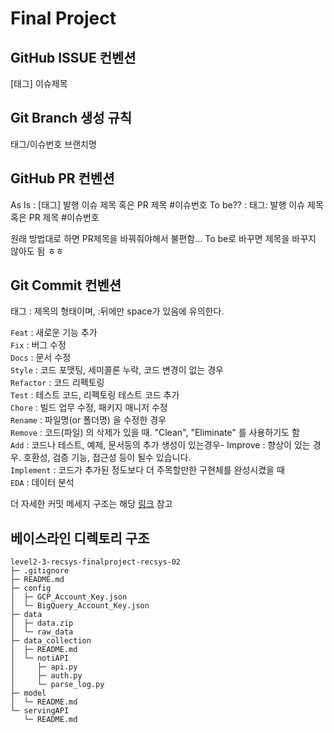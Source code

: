 # Final Project

## GitHub ISSUE 컨벤션
[태그] 이슈제목

## Git Branch 생성 규칙
태그/이슈번호 브랜치명

## GitHub PR 컨벤션
As Is : [태그] 발행 이슈 제목 혹은 PR 제목 #이슈번호
To be?? : 태그: 발행 이슈 제목 혹은 PR 제목 #이슈번호

원래 방법대로 하면 PR제목을 바꿔줘야해서 불편함... To be로 바꾸면 제목을 바꾸지 않아도 됨 ㅎㅎ

## Git Commit 컨벤션
태그 : 제목의 형태이며, :뒤에만 space가 있음에 유의한다.

`Feat` : 새로운 기능 추가<br>
`Fix` : 버그 수정<br>
`Docs` : 문서 수정<br>
`Style` : 코드 포맷팅, 세미콜론 누락, 코드 변경이 없는 경우<br>
`Refactor` : 코드 리펙토링<br>
`Test` : 테스트 코드, 리펙토링 테스트 코드 추가<br>
`Chore` : 빌드 업무 수정, 패키지 매니저 수정<br>
`Rename` : 파일명(or 폴더명) 을 수정한 경우<br>
`Remove` : 코드(파일) 의 삭제가 있을 때. "Clean", "Eliminate" 를 사용하기도 함<br>
`Add` : 코드나 테스트, 예제, 문서등의 추가 생성이 있는경우- Improve : 향상이 있는 경우. 호환성, 검증 기능, 접근성 등이 될수 있습니다.<br>
`Implement` : 코드가 추가된 정도보다 더 주목할만한 구현체를 완성시켰을 때<br>
`EDA` : 데이터 분석

더 자세한 커밋 메세지 구조는 해당 [링크](https://velog.io/@msung99/Git-Commit-Message-Convension) 참고

## 베이스라인 디렉토리 구조
```
level2-3-recsys-finalproject-recsys-02
├─ .gitignore
├─ README.md
├─ config
│  ├─ GCP_Account_Key.json
│  └─ BigQuery_Account_Key.json
├─ data
│  ├─ data.zip
│  └─ raw_data
├─ data_collection
│  ├─ README.md
│  └─ notiAPI
│     ├─ api.py
│     ├─ auth.py
│     └─ parse_log.py
├─ model
│  └─ README.md
└─ servingAPI
   └─ README.md

```
